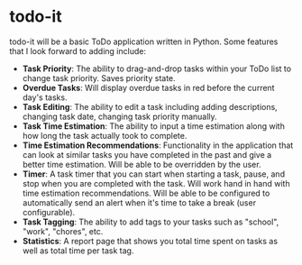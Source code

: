 # todo-it

todo-it will be a basic ToDo application written in Python. Some features that
I look forward to adding include:

- **Task Priority**: The ability to drag-and-drop tasks within your ToDo list
to change task priority. Saves priority state.
- **Overdue Tasks**: Will display overdue tasks in red before the current
day's tasks.
- **Task Editing**: The ability to edit a task including adding descriptions,
changing task date, changing task priority manually.
- **Task Time Estimation**: The ability to input a time estimation along with
how long the task actually took to complete.
- **Time Estimation Recommendations**: Functionality in the application that
can look at similar tasks you have completed in the past and give a better time
estimation. Will be able to be overridden by the user.
- **Timer**: A task timer that you can start when starting a task, pause, and
stop when you are completed with the task. Will work hand in hand with time
estimation recommendations. Will be able to be configured to automatically send
an alert when it's time to take a break (user configurable).
- **Task Tagging**: The ability to add tags to your tasks such as "school",
"work", "chores", etc.
- **Statistics**: A report page that shows you total time spent on tasks as
well as total time per task tag.
